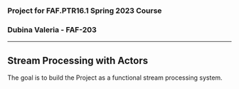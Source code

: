 ### Project for FAF.PTR16.1 Spring 2023 Course

### Dubina Valeria - FAF-203

---
## Stream Processing with Actors

The goal is to build the Project as a functional stream processing system.